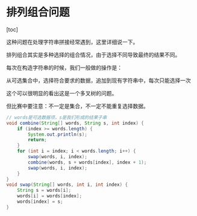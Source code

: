 排列组合问题
============

[toc]

这种问题在处理字符串拼接经常遇到，这里详细说一下。

排列组合其实是多种选择的组合情况，由于选择不同导致最终的结果不同。

每次在构造字符串的时候，我们一般做的操作是：

从可选集合中，选择符合要求的数据，追加到现有字符串中，每次只能选择一次

这个可以很明显的看出这是一个多叉树的问题。

但比赛中要注意：不一定是集合，不一定不能重复选择数据。

```java
// words是可选数据项，s是我们形成的结果子串
void combine(String[] words, String s, int index) {
    if (index >= words.length) {
        System.out.println(s);
        return;
    }
    for (int i = index; i < words.length; i++) {
        swap(words, i, index);
        combine(words, s + words[index], index + 1);
        swap(words, i, index);
    }
}
void swap(String[] words, int i, int index) {
    String s = words[i];
    words[i] = words[index];
    words[index] = s;
}
```



